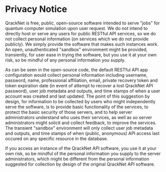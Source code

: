 # Privacy Notice

QrackNet is free, public, open-source software intended to serve "jobs" for quantum computer simulation upon user request. We do not intend to directly host or serve any users for public RESTful API services, so we do not collect personal information (on services which we do not provide publicly). We simply provide the software that makes such instances work. An open, unauthenticated "sandbox" environment might be provided, transiently, for user ease in trying the software, but you use it at your own risk, so be mindful of any personal information you supply.

As can be seen in the open-source code, the default RESTful API app configuration would collect personal information including username, password, name, professional affiliation, email, private recovery token and token expiration date (in event of attempt to recover a lost QrackNet API password), user job metadata and outputs, and time stamps of when a user account was created and last updated. The point of this suggestion by design, for information to be collected by users who might independently serve the software, is to provide basic functionality of the services, to protect the basic security of those servers, and to help server administrators understand who uses their services, as well as so server administrators might solicit and collect feedback, to improve the services. The transient "sandbox" environment will only collect user job metadata and outputs, and time stamps of when (public, anonymous) API access last occured on any specific resource in the database.

If you access an instance of the QrackNet API software, you use it at your own risk, so be mindful of the personal information you supply to the server administrators, which might be different from the personal information suggested for collection by design of the original QrackNet API software.
